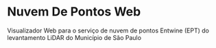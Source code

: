 # Nuvem De Pontos Web

Visualizador Web para o serviço de nuvem de pontos Entwine (EPT) do levantamento LiDAR do Município de São Paulo
